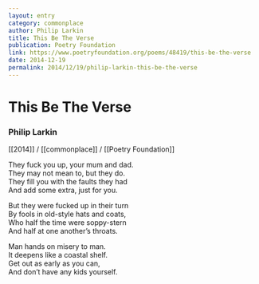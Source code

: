 ```yaml
---
layout: entry
category: commonplace
author: Philip Larkin
title: This Be The Verse
publication: Poetry Foundation
link: https://www.poetryfoundation.org/poems/48419/this-be-the-verse
date: 2014-12-19
permalink: 2014/12/19/philip-larkin-this-be-the-verse
---
```


# This Be The Verse

### Philip Larkin

[[2014]] / [[commonplace]] / [[Poetry Foundation]]

They fuck you up, your mum and dad.   
<br>They may not mean to, but they do.   
<br>They fill you with the faults they had 
<br>And add some extra, just for you. 

But they were fucked up in their turn 
<br>By fools in old-style hats and coats,   
<br>Who half the time were soppy-stern 
<br>And half at one another’s throats. 

Man hands on misery to man. 
<br>It deepens like a coastal shelf. 
<br>Get out as early as you can, 
<br>And don’t have any kids yourself.